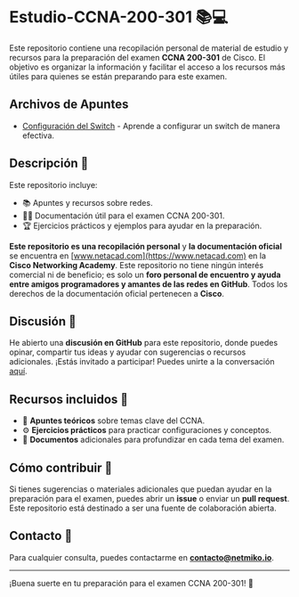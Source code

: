 # Estudio-CCNA-200-301 📚💻

Este repositorio contiene una recopilación personal de material de estudio y recursos para la preparación del examen **CCNA 200-301** de Cisco. El objetivo es organizar la información y facilitar el acceso a los recursos más útiles para quienes se están preparando para este examen.

## Archivos de Apuntes
- [Configuración del Switch](Documentacion/Configuracion-Switch.md) - Aprende a configurar un switch de manera efectiva.

## Descripción 📝

Este repositorio incluye:

- 📚 Apuntes y recursos sobre redes.
- 🧑‍💻 Documentación útil para el examen CCNA 200-301.
- 🏆 Ejercicios prácticos y ejemplos para ayudar en la preparación.

**Este repositorio es una recopilación personal** y **la documentación oficial** se encuentra en [www.netacad.com](https://www.netacad.com) en la **Cisco Networking Academy**. Este repositorio no tiene ningún interés comercial ni de beneficio; es solo un **foro personal de encuentro y ayuda entre amigos programadores y amantes de las redes en GitHub**. Todos los derechos de la documentación oficial pertenecen a **Cisco**.

## Discusión 💬

He abierto una **discusión en GitHub** para este repositorio, donde puedes opinar, compartir tus ideas y ayudar con sugerencias o recursos adicionales. ¡Estás invitado a participar! Puedes unirte a la conversación [aquí](https://github.com/NetmikoIO/Estudio-CCNA-200-301/discussions).

## Recursos incluidos 📁

- 📑 **Apuntes teóricos** sobre temas clave del CCNA.
- ⚙️ **Ejercicios prácticos** para practicar configuraciones y conceptos.
- 📄 **Documentos** adicionales para profundizar en cada tema del examen.


## Cómo contribuir 🤝

Si tienes sugerencias o materiales adicionales que puedan ayudar en la preparación para el examen, puedes abrir un **issue** o enviar un **pull request**. Este repositorio está destinado a ser una fuente de colaboración abierta.

## Contacto 📧

Para cualquier consulta, puedes contactarme en **[contacto@netmiko.io](mailto:contacto@netmiko.io)**.

---

¡Buena suerte en tu preparación para el examen CCNA 200-301! 🎉
